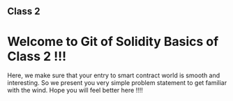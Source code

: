 ## Class 2

# Welcome to Git of Solidity Basics of Class 2 !!!

Here, we make sure that your entry to smart contract world is smooth and interesting. So we present you very simple problem statement to get familiar with the wind. Hope you will feel better here !!!!